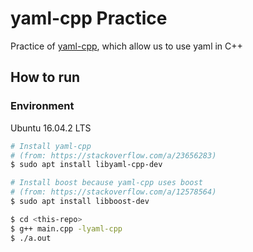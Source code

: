 # yaml-cpp Practice

Practice of [yaml-cpp](https://github.com/jbeder/yaml-cpp), which allow us to use yaml in C++

## How to run

### Environment
Ubuntu 16.04.2 LTS

```sh
# Install yaml-cpp
# (from: https://stackoverflow.com/a/23656283)
$ sudo apt install libyaml-cpp-dev

# Install boost because yaml-cpp uses boost
# (from: https://stackoverflow.com/a/12578564)
$ sudo apt install libboost-dev

$ cd <this-repo>
$ g++ main.cpp -lyaml-cpp
$ ./a.out
```
